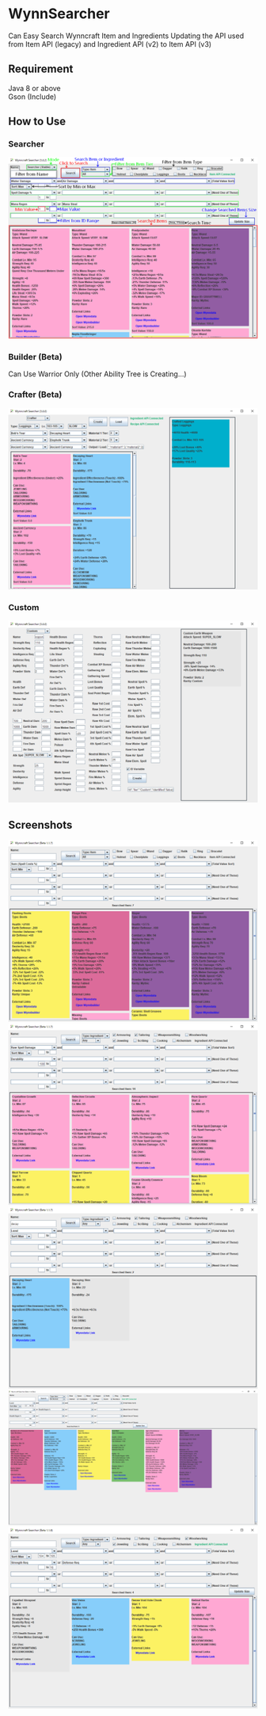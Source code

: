 # WynnSearcher
Can Easy Search Wynncraft Item and Ingredients
Updating the API used from Item API (legacy) and Ingredient API (v2) to Item API (v3)

## Requirement
Java 8 or above  
Gson (Include)

## How to Use
### Searcher
![](readme_pictures/how_to_use.png)

### Builder (Beta)
Can Use Warrior Only (Other Ability Tree is Creating...)

### Crafter (Beta)
![](readme_pictures/how_to_use_3.png)

### Custom
![](readme_pictures/how_to_use_4.png)

## Screenshots
![](readme_pictures/search_1.png)
![](readme_pictures/search_2.png)
![](readme_pictures/search_3.png)
![](readme_pictures/search_4.png)
![](readme_pictures/search_5.png)
